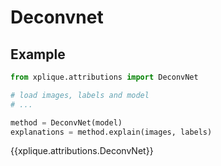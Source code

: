 # Deconvnet

## Example

```python
from xplique.attributions import DeconvNet

# load images, labels and model
# ...

method = DeconvNet(model)
explanations = method.explain(images, labels)
```

{{xplique.attributions.DeconvNet}}
